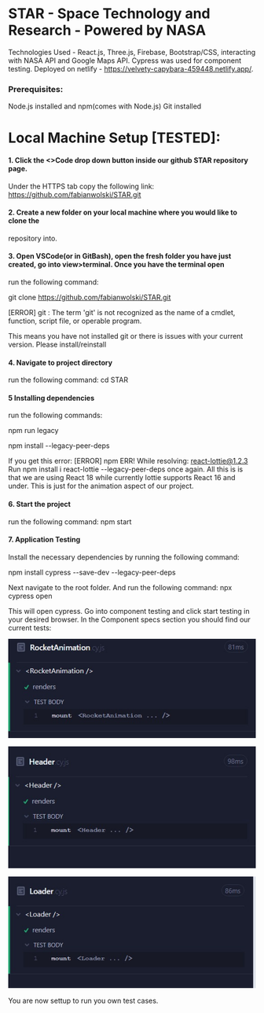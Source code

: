 # STAR - Space Technology and Research - Powered by NASA
Technologies Used - React.js, Three.js, Firebase, Bootstrap/CSS, interacting with NASA API and Google Maps API. Cypress was used for component testing. Deployed on netlify - https://velvety-capybara-459448.netlify.app/.

### Prerequisites:
Node.js installed and npm(comes with Node.js)
Git installed

# Local Machine Setup [TESTED]:

#### 1. Click the <>Code drop down button inside our github STAR repository page.
Under the HTTPS tab copy the following link:
https://github.com/fabianwolski/STAR.git

#### 2. Create a new folder on your local machine where you would like to clone the
repository into.

#### 3. Open VSCode(or in GitBash), open the fresh folder you have just created, go into view>terminal. Once you have the terminal open
run the following command:

git clone https://github.com/fabianwolski/STAR.git

[ERROR] git : The term 'git' is not recognized as the name of a cmdlet, function, script file, or 
operable program.

This means you have not installed git or there is issues with your current version. Please install/reinstall

#### 4. Navigate to project directory
run the following command:
cd STAR

#### 5 Installing dependencies
run the following commands:

npm run legacy

npm install --legacy-peer-deps

If you get this error: 
[ERROR] npm ERR! While resolving: react-lottie@1.2.3
Run npm install i react-lottie --legacy-peer-deps once again.
All this is is that we are using React 18 while currently lottie supports React 16 and under.
This is just for the animation aspect of our project.

#### 6. Start the project
run the following command:
npm start

#### 7. Application Testing
Install the necessary dependencies by running the following command:

npm install cypress --save-dev --legacy-peer-deps

Next navigate to the root folder. And run the following command:
npx cypress open

This will open cypress. Go into component testing and click start testing in your desired browser. 
In the Component specs section you should find our current tests:

![Alt text](<cypress/downloads/Web capture_15-12-2023_10439_localhost.jpeg>)

![Alt text](<cypress/downloads/Web capture_15-12-2023_104254_localhost.jpeg>)

![Alt text](<cypress/downloads/Web capture_15-12-2023_104331_localhost.jpeg>)

You are now settup to run you own test cases.
